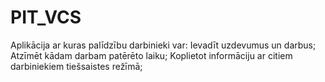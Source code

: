 # PIT_VCS

Aplikācija ar kuras palīdzību darbinieki var:
Ievadīt uzdevumus un darbus;
Atzīmēt kādam darbam patērēto laiku;
Koplietot informāciju ar citiem darbiniekiem tiešsaistes režīmā;
